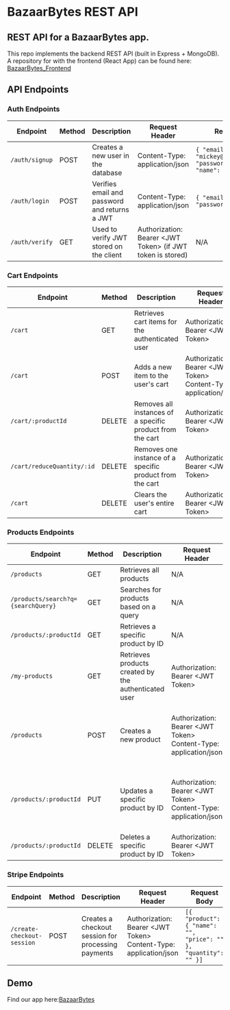 # BazaarBytes REST API


## REST API for a BazaarBytes app.

This repo implements the backend REST API (built in Express + MongoDB).
A repository for with the frontend (React App) can be found here: [BazaarBytes_Frontend](https://github.com/bazaar-bytes/bazaar-bytes-frontend)



## API Endpoints
### Auth Endpoints

| Endpoint             | Method | Description                                                      | Request Header                                               | Request Body                                                |
|----------------------|--------|------------------------------------------------------------------|--------------------------------------------------------------|-------------------------------------------------------------|
| `/auth/signup`      | POST   | Creates a new user in the database                              | Content-Type: application/json                               | `{ "email": "mickey@disneyland.com", "password": "topSecr3t", "name": "Mickey Mouse" }` |
| `/auth/login`       | POST   | Verifies email and password and returns a JWT                   | Content-Type: application/json                               | `{ "email": "", "password": "" }` |
| `/auth/verify`      | GET    | Used to verify JWT stored on the client                         | Authorization: Bearer \<JWT Token> (if JWT token is stored) |   N/A                                                      |

### Cart Endpoints
| Endpoint                             | Method | Description                                                   | Request Header                                               | Request Body                                           |
|--------------------------------------|--------|---------------------------------------------------------------|--------------------------------------------------------------|--------------------------------------------------------|
| `/cart`                             | GET    | Retrieves cart items for the authenticated user              | Authorization: Bearer \<JWT Token>                        | N/A                                                    |
| `/cart`                             | POST   | Adds a new item to the user's cart                           | Authorization: Bearer \<JWT Token> <br>Content-Type: application/json | `{ "product": "product_id" }`                        |
| `/cart/:productId`                  | DELETE | Removes all instances of a specific product from the cart     | Authorization: Bearer \<JWT Token>                        | N/A                                                    |
| `/cart/reduceQuantity/:id`          | DELETE | Removes one instance of a specific product from the cart      | Authorization: Bearer \<JWT Token>                        | N/A                                                    |
| `/cart`                             | DELETE | Clears the user's entire cart                                 | Authorization: Bearer \<JWT Token>                        | N/A                                                    |

### Products Endpoints

| Endpoint                          | Method | Description                                              | Request Header                                              | Request Body                                           |
|-----------------------------------|--------|----------------------------------------------------------|-------------------------------------------------------------|--------------------------------------------------------|
| `/products`                       | GET    | Retrieves all products                                   | N/A                                                         | N/A                                                    |
| `/products/search?q={searchQuery}` | GET    | Searches for products based on a query                   | N/A                                                         | N/A                                                    |
| `/products/:productId`            | GET    | Retrieves a specific product by ID                       | N/A                                                         | N/A                                                    |
| `/my-products`                    | GET    | Retrieves products created by the authenticated user     | Authorization: Bearer \<JWT Token>                         | N/A                                                    |
| `/products`                       | POST   | Creates a new product                                    | Authorization: Bearer \<JWT Token> <br>Content-Type: application/json | `{ "name": "", "description": "", "price": "", "image": "", "category": "", "createdBy": "" }` |
| `/products/:productId`            | PUT    | Updates a specific product by ID                        | Authorization: Bearer \<JWT Token> <br>Content-Type: application/json | `{ "name": "", "description": "", "price": "", "image": "", "category": "", "createdBy": "" }` |
| `/products/:productId`            | DELETE | Deletes a specific product by ID                         | Authorization: Bearer \<JWT Token>                         | N/A                                                    |

### Stripe Endpoints

| Endpoint                               | Method | Description                                               | Request Header                                          | Request Body                                   |
|----------------------------------------|--------|-----------------------------------------------------------|---------------------------------------------------------|-----------------------------------------------|
| `/create-checkout-session`             | POST   | Creates a checkout session for processing payments        | Authorization: Bearer \<JWT Token> <br>Content-Type: application/json | `[{ "product": { "name": "", "price": "" }, "quantity": "" }]` |

## Demo
Find our app here:[BazaarBytes](https://bazaar-bytes.netlify.app)
